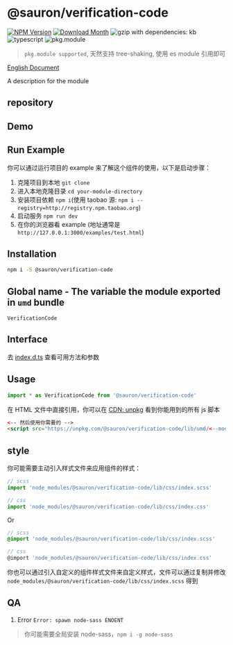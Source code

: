 # @sauron/verification-code
[![NPM Version](http://img.shields.io/npm/v/@sauron/verification-code.svg?style=flat-square)](https://www.npmjs.com/package/@sauron/verification-code)
[![Download Month](http://img.shields.io/npm/dm/@sauron/verification-code.svg?style=flat-square)](https://www.npmjs.com/package/@sauron/verification-code)
![gzip with dependencies: kb](https://img.shields.io/badge/gzip--with--dependencies-kb-brightgreen.svg "gzip with dependencies: kb")
![typescript](https://img.shields.io/badge/typescript-supported-blue.svg "typescript")
![pkg.module](https://img.shields.io/badge/pkg.module-supported-blue.svg "pkg.module")

> `pkg.module supported`, 天然支持 tree-shaking, 使用 es module 引用即可

[English Document](./README.md)

A description for the module

## repository


## Demo


## Run Example
你可以通过运行项目的 example 来了解这个组件的使用，以下是启动步骤：

1. 克隆项目到本地 `git clone `
2. 进入本地克隆目录 `cd your-module-directory`
3. 安装项目依赖 `npm i`(使用 taobao 源: `npm i --registry=http://registry.npm.taobao.org`)
4. 启动服务 `npm run dev`
5. 在你的浏览器看 example (地址通常是 `http://127.0.0.1:3000/examples/test.html`)

## Installation
```bash
npm i -S @sauron/verification-code
```

## Global name - The variable the module exported in `umd` bundle
`VerificationCode`

## Interface
去 [index.d.ts](./index.d.ts) 查看可用方法和参数

## Usage
```js
import * as VerificationCode from '@sauron/verification-code'
```

在 HTML 文件中直接引用，你可以在 [CDN: unpkg](https://unpkg.com/@sauron/verification-code/lib/umd/) 看到你能用到的所有 js 脚本
```html
<-- 然后使用你需要的 -->
<script src="https://unpkg.com/@sauron/verification-code/lib/umd/<--module-->.js"></script>
```

## style
你可能需要主动引入样式文件来应用组件的样式：
```js
// scss
import 'node_modules/@sauron/verification-code/lib/css/index.scss'

// css
import 'node_modules/@sauron/verification-code/lib/css/index.css'
```
Or
```scss
// scss
@import 'node_modules/@sauron/verification-code/lib/css/index.scss'

// css
@import 'node_modules/@sauron/verification-code/lib/css/index.css'
```

你也可以通过引入自定义的组件样式文件来自定义样式，文件可以通过复制并修改 `node_modules/@sauron/verification-code/lib/css/index.scss` 得到

## QA

1. Error `Error: spawn node-sass ENOENT`

> 你可能需要全局安装 node-sass，`npm i -g node-sass`
